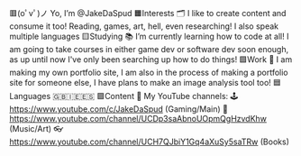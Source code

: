 🟥(oﾟvﾟ)ノ Yo, I’m @JakeDaSpud
🟧Interests 🗂 I like to create content and consume it too! Reading, games, art, hell, even researching! I also speak multiple languages 
🟨Studying 📚 I’m currently learning how to code at all! I am going to take courses in either game dev or software dev soon enough, as up until now I've only been searching up how to do things!
🟩Work 💾 I am making my own portfolio site, I am also in the process of making a portfolio site for someone else, I have plans to make an image analysis tool too!
🟦Languages 🇬🇧🇮🇪🇪🇸 
🟪Content 🎥 My YouTube channels: 
   🕹 https://www.youtube.com/c/JakeDaSpud (Gaming/Main)
   🎸 https://www.youtube.com/channel/UCDp3saAbnoUOpmQgHzvdKhw (Music/Art)
   👓 https://www.youtube.com/channel/UCH7QJbiY1Gq4aXuSy5saTRw (Books)
<!---
JakeDaSpud/JakeDaSpud is a ✨ special ✨ repository because its `README.md` (this file) appears on your GitHub profile.
You can click the Preview link to take a look at your changes.
--->
